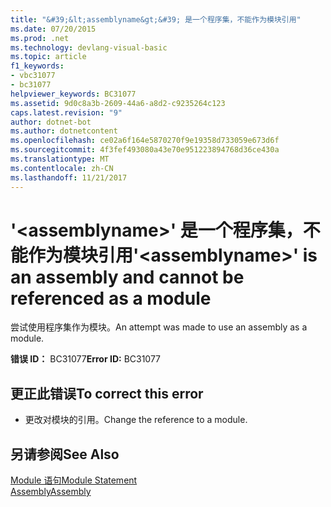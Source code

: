 ```yaml
---
title: "&#39;&lt;assemblyname&gt;&#39; 是一个程序集，不能作为模块引用"
ms.date: 07/20/2015
ms.prod: .net
ms.technology: devlang-visual-basic
ms.topic: article
f1_keywords:
- vbc31077
- bc31077
helpviewer_keywords: BC31077
ms.assetid: 9d0c8a3b-2609-44a6-a8d2-c9235264c123
caps.latest.revision: "9"
author: dotnet-bot
ms.author: dotnetcontent
ms.openlocfilehash: ce02a6f164e5870270f9e19358d733059e673d6f
ms.sourcegitcommit: 4f3fef493080a43e70e951223894768d36ce430a
ms.translationtype: MT
ms.contentlocale: zh-CN
ms.lasthandoff: 11/21/2017
---
```

# <a name="39ltassemblynamegt39-is-an-assembly-and-cannot-be-referenced-as-a-module"></a><span data-ttu-id="754cc-102">&#39;&lt;assemblyname&gt;&#39; 是一个程序集，不能作为模块引用</span><span class="sxs-lookup"><span data-stu-id="754cc-102">&#39;&lt;assemblyname&gt;&#39; is an assembly and cannot be referenced as a module</span></span>
<span data-ttu-id="754cc-103">尝试使用程序集作为模块。</span><span class="sxs-lookup"><span data-stu-id="754cc-103">An attempt was made to use an assembly as a module.</span></span>  
  
 <span data-ttu-id="754cc-104">**错误 ID：** BC31077</span><span class="sxs-lookup"><span data-stu-id="754cc-104">**Error ID:** BC31077</span></span>  
  
## <a name="to-correct-this-error"></a><span data-ttu-id="754cc-105">更正此错误</span><span class="sxs-lookup"><span data-stu-id="754cc-105">To correct this error</span></span>  
  
-   <span data-ttu-id="754cc-106">更改对模块的引用。</span><span class="sxs-lookup"><span data-stu-id="754cc-106">Change the reference to a module.</span></span>  
  
## <a name="see-also"></a><span data-ttu-id="754cc-107">另请参阅</span><span class="sxs-lookup"><span data-stu-id="754cc-107">See Also</span></span>  
 [<span data-ttu-id="754cc-108">Module 语句</span><span class="sxs-lookup"><span data-stu-id="754cc-108">Module Statement</span></span>](../../visual-basic/language-reference/statements/module-statement.md)  
 [<span data-ttu-id="754cc-109">Assembly</span><span class="sxs-lookup"><span data-stu-id="754cc-109">Assembly</span></span>](../../visual-basic/language-reference/modifiers/assembly.md)
